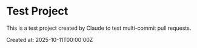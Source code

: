 # Test Project

This is a test project created by Claude to test multi-commit pull requests.

Created at: 2025-10-11T00:00:00Z
